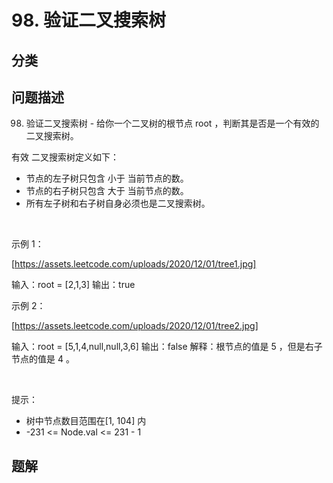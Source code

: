 
# 98. 验证二叉搜索树

## 分类

## 问题描述 

98. 验证二叉搜索树 - 给你一个二叉树的根节点 root ，判断其是否是一个有效的二叉搜索树。

有效 二叉搜索树定义如下：

 * 节点的左子树只包含 小于 当前节点的数。
 * 节点的右子树只包含 大于 当前节点的数。
 * 所有左子树和右子树自身必须也是二叉搜索树。

 

示例 1：

[https://assets.leetcode.com/uploads/2020/12/01/tree1.jpg]


输入：root = [2,1,3]
输出：true


示例 2：

[https://assets.leetcode.com/uploads/2020/12/01/tree2.jpg]


输入：root = [5,1,4,null,null,3,6]
输出：false
解释：根节点的值是 5 ，但是右子节点的值是 4 。


 

提示：

 * 树中节点数目范围在[1, 104] 内
 * -231 <= Node.val <= 231 - 1

## 题解

